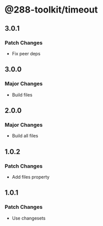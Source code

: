 # @288-toolkit/timeout

## 3.0.1

### Patch Changes

- Fix peer deps

## 3.0.0

### Major Changes

- Build files

## 2.0.0

### Major Changes

- Build all files

## 1.0.2

### Patch Changes

- Add files property

## 1.0.1

### Patch Changes

- Use changesets
